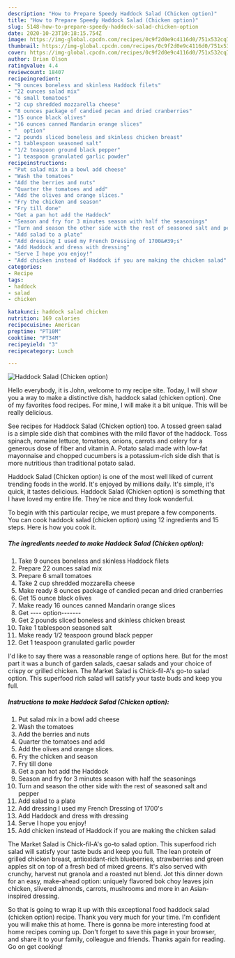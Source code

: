 ```yaml
---
description: "How to Prepare Speedy Haddock Salad (Chicken option)"
title: "How to Prepare Speedy Haddock Salad (Chicken option)"
slug: 5148-how-to-prepare-speedy-haddock-salad-chicken-option
date: 2020-10-23T10:18:15.754Z
image: https://img-global.cpcdn.com/recipes/0c9f2d0e9c4116d0/751x532cq70/haddock-salad-chicken-option-recipe-main-photo.jpg
thumbnail: https://img-global.cpcdn.com/recipes/0c9f2d0e9c4116d0/751x532cq70/haddock-salad-chicken-option-recipe-main-photo.jpg
cover: https://img-global.cpcdn.com/recipes/0c9f2d0e9c4116d0/751x532cq70/haddock-salad-chicken-option-recipe-main-photo.jpg
author: Brian Olson
ratingvalue: 4.4
reviewcount: 18407
recipeingredient:
- "9 ounces boneless and skinless Haddock filets"
- "22 ounces salad mix"
- "6 small tomatoes"
- "2 cup shredded mozzarella cheese"
- "8 ounces package of candied pecan and dried cranberries"
- "15 ounce black olives"
- "16 ounces canned Mandarin orange slices"
- "  option"
- "2 pounds sliced boneless and skinless chicken breast"
- "1 tablespoon seasoned salt"
- "1/2 teaspoon ground black pepper"
- "1 teaspoon granulated garlic powder"
recipeinstructions:
- "Put salad mix in a bowl add cheese"
- "Wash the tomatoes"
- "Add the berries and nuts"
- "Quarter the tomatoes and add"
- "Add the olives and orange slices."
- "Fry the chicken and season"
- "Fry till done"
- "Get a pan hot add the Haddock"
- "Season and fry for 3 minutes season with half the seasonings"
- "Turn and season the other side with the rest of seasoned salt and pepper"
- "Add salad to a plate"
- "Add dressing I used my French Dressing of 1700&#39;s"
- "Add Haddock and dress with dressing"
- "Serve I hope you enjoy!"
- "Add chicken instead of Haddock if you are making the chicken salad"
categories:
- Recipe
tags:
- haddock
- salad
- chicken

katakunci: haddock salad chicken 
nutrition: 169 calories
recipecuisine: American
preptime: "PT10M"
cooktime: "PT34M"
recipeyield: "3"
recipecategory: Lunch

---
```



![Haddock Salad (Chicken option)](https://img-global.cpcdn.com/recipes/0c9f2d0e9c4116d0/751x532cq70/haddock-salad-chicken-option-recipe-main-photo.jpg)

Hello everybody, it is John, welcome to my recipe site. Today, I will show you a way to make a distinctive dish, haddock salad (chicken option). One of my favorites food recipes. For mine, I will make it a bit unique. This will be really delicious.

See recipes for Haddock Salad (Chicken option) too. A tossed green salad is a simple side dish that combines with the mild flavor of the haddock. Toss spinach, romaine lettuce, tomatoes, onions, carrots and celery for a generous dose of fiber and vitamin A. Potato salad made with low-fat mayonnaise and chopped cucumbers is a potassium-rich side dish that is more nutritious than traditional potato salad.

Haddock Salad (Chicken option) is one of the most well liked of current trending foods in the world. It's enjoyed by millions daily. It's simple, it's quick, it tastes delicious. Haddock Salad (Chicken option) is something that I have loved my entire life. They're nice and they look wonderful.


To begin with this particular recipe, we must prepare a few components. You can cook haddock salad (chicken option) using 12 ingredients and 15 steps. Here is how you cook it.

<!--inarticleads1-->

##### The ingredients needed to make Haddock Salad (Chicken option):

1. Take 9 ounces boneless and skinless Haddock filets
1. Prepare 22 ounces salad mix
1. Prepare 6 small tomatoes
1. Take 2 cup shredded mozzarella cheese
1. Make ready 8 ounces package of candied pecan and dried cranberries
1. Get 15 ounce black olives
1. Make ready 16 ounces canned Mandarin orange slices
1. Get  ---- option-------
1. Get 2 pounds sliced boneless and skinless chicken breast
1. Take 1 tablespoon seasoned salt
1. Make ready 1/2 teaspoon ground black pepper
1. Get 1 teaspoon granulated garlic powder


I&#39;d like to say there was a reasonable range of options here. But for the most part it was a bunch of garden salads, caesar salads and your choice of crispy or grilled chicken. The Market Salad is Chick-fil-A&#39;s go-to salad option. This superfood rich salad will satisfy your taste buds and keep you full. 

<!--inarticleads2-->

##### Instructions to make Haddock Salad (Chicken option):

1. Put salad mix in a bowl add cheese
1. Wash the tomatoes
1. Add the berries and nuts
1. Quarter the tomatoes and add
1. Add the olives and orange slices.
1. Fry the chicken and season
1. Fry till done
1. Get a pan hot add the Haddock
1. Season and fry for 3 minutes season with half the seasonings
1. Turn and season the other side with the rest of seasoned salt and pepper
1. Add salad to a plate
1. Add dressing I used my French Dressing of 1700&#39;s
1. Add Haddock and dress with dressing
1. Serve I hope you enjoy!
1. Add chicken instead of Haddock if you are making the chicken salad


The Market Salad is Chick-fil-A&#39;s go-to salad option. This superfood rich salad will satisfy your taste buds and keep you full. The lean protein of grilled chicken breast, antioxidant-rich blueberries, strawberries and green apples sit on top of a fresh bed of mixed greens. It&#39;s also served with crunchy, harvest nut granola and a roasted nut blend. Jot this dinner down for an easy, make-ahead option: uniquely flavored bok choy leaves join chicken, slivered almonds, carrots, mushrooms and more in an Asian-inspired dressing. 

So that is going to wrap it up with this exceptional food haddock salad (chicken option) recipe. Thank you very much for your time. I'm confident you will make this at home. There is gonna be more interesting food at home recipes coming up. Don't forget to save this page in your browser, and share it to your family, colleague and friends. Thanks again for reading. Go on get cooking!
